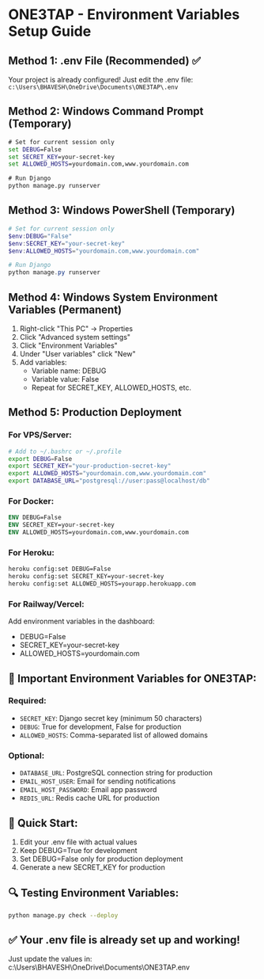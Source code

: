 # ONE3TAP - Environment Variables Setup Guide

## Method 1: .env File (Recommended) ✅
Your project is already configured! Just edit the .env file:
`c:\Users\BHAVESH\OneDrive\Documents\ONE3TAP\.env`

## Method 2: Windows Command Prompt (Temporary)
```cmd
# Set for current session only
set DEBUG=False
set SECRET_KEY=your-secret-key
set ALLOWED_HOSTS=yourdomain.com,www.yourdomain.com

# Run Django
python manage.py runserver
```

## Method 3: Windows PowerShell (Temporary)
```powershell
# Set for current session only
$env:DEBUG="False"
$env:SECRET_KEY="your-secret-key"
$env:ALLOWED_HOSTS="yourdomain.com,www.yourdomain.com"

# Run Django
python manage.py runserver
```

## Method 4: Windows System Environment Variables (Permanent)
1. Right-click "This PC" → Properties
2. Click "Advanced system settings"
3. Click "Environment Variables"
4. Under "User variables" click "New"
5. Add variables:
   - Variable name: DEBUG
   - Variable value: False
   - Repeat for SECRET_KEY, ALLOWED_HOSTS, etc.

## Method 5: Production Deployment

### For VPS/Server:
```bash
# Add to ~/.bashrc or ~/.profile
export DEBUG=False
export SECRET_KEY="your-production-secret-key"
export ALLOWED_HOSTS="yourdomain.com,www.yourdomain.com"
export DATABASE_URL="postgresql://user:pass@localhost/db"
```

### For Docker:
```dockerfile
ENV DEBUG=False
ENV SECRET_KEY=your-secret-key
ENV ALLOWED_HOSTS=yourdomain.com,www.yourdomain.com
```

### For Heroku:
```bash
heroku config:set DEBUG=False
heroku config:set SECRET_KEY=your-secret-key
heroku config:set ALLOWED_HOSTS=yourapp.herokuapp.com
```

### For Railway/Vercel:
Add environment variables in the dashboard:
- DEBUG=False
- SECRET_KEY=your-secret-key
- ALLOWED_HOSTS=yourdomain.com

## 🔐 Important Environment Variables for ONE3TAP:

### Required:
- `SECRET_KEY`: Django secret key (minimum 50 characters)
- `DEBUG`: True for development, False for production
- `ALLOWED_HOSTS`: Comma-separated list of allowed domains

### Optional:
- `DATABASE_URL`: PostgreSQL connection string for production
- `EMAIL_HOST_USER`: Email for sending notifications
- `EMAIL_HOST_PASSWORD`: Email app password
- `REDIS_URL`: Redis cache URL for production

## 🚀 Quick Start:
1. Edit your .env file with actual values
2. Keep DEBUG=True for development
3. Set DEBUG=False only for production deployment
4. Generate a new SECRET_KEY for production

## 🔍 Testing Environment Variables:
```bash
python manage.py check --deploy
```

## ✅ Your .env file is already set up and working!
Just update the values in: c:\Users\BHAVESH\OneDrive\Documents\ONE3TAP\.env
